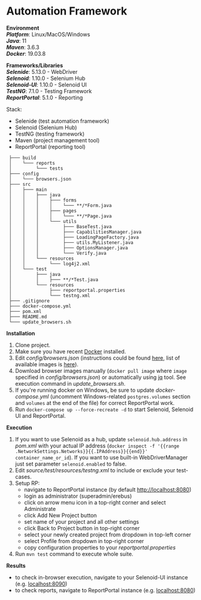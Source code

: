# Automation Framework #

**Environment**  
***Platform***: Linux/MacOS/Windows  
***Java***: 11  
***Maven***: 3.6.3  
***Docker***: 19.03.8  

**Frameworks/Libraries**  
***Selenide***: 5.13.0 - WebDriver  
***Selenoid***: 1.10.0 - Selenium Hub  
***Selenoid-UI***: 1.10.0 - Selenoid UI  
***TestNG***: 7.1.0 - Testing Framework  
***ReportPortal***: 5.1.0 - Reporting

Stack:  
- Selenide (test automation framework)  
- Selenoid (Selenium Hub)  
- TestNG (testing framework)  
- Maven (project management tool)  
- ReportPortal (reporting tool)  

```
 ├─── build  
 │    └─── reports  
 │         └─── tests  
 ├─── config  
 │    └─── browsers.json  
 ├─── src  
 │    ├─── main  
 │    │    ├─── java  
 │    │    │    ├─── forms  
 │    │    │    │    └─── **/*Form.java  
 │    │    │    ├─── pages  
 │    │    │    │    └─── **/*Page.java  
 │    │    │    └─── utils  
 │    │    │         ├─── BaseTest.java  
 │    │    │         ├─── CapabilitiesManager.java  
 │    │    │         ├─── LoadingPageFactory.java  
 │    │    │         ├─── utils.MyListener.java  
 │    │    │         ├─── OptionsManager.java  
 │    │    │         └─── Verify.java  
 │    │    └─── resources  
 │    │         └─── log4j2.xml  
 │    └─── test  
 │         ├─── java  
 │         │    ├─── **/*Test.java  
 │         └─── resources  
 │              ├─── reportportal.properties    
 │              └─── testng.xml  
 ├─── .gitignore  
 ├─── docker-compose.yml  
 ├─── pom.xml  
 ├─── README.md  
 └─── update_browsers.sh  
```

**Installation**    
1. Clone project.  
2. Make sure you have recent [Docker](https://www.docker.com/) installed.  
3. Edit _config/browsers.json_ (instructions could be found [here](https://aerokube.com/selenoid/latest/#_browsers_configuration_file), list of available images is [here](https://aerokube.com/selenoid/latest/#_browser_image_information)).  
4. Download browser images manually (`docker pull image` where `image` specified in _config/browsers.json_) or automatically using [jq](https://stedolan.github.io/jq/download/) tool. See execution command in _update_browsers.sh_.  
5. If you're running docker on Windows, be sure to update _docker-compose.yml_ (uncomment Windows-related `postgres.volumes` section and `volumes` at the end of the file) for correct ReportPortal work.  
6. Run `docker-compose up --force-recreate -d` to start Selenoid, Selenoid UI and ReportPortal.  
  
**Execution**    
1. If you want to use Selenoid as a hub, update `selenoid.hub.address` in _pom.xml_ with your actual IP address (`docker inspect -f '{{range .NetworkSettings.Networks}}{{.IPAddress}}{{end}}' container_name_or_id`). If you want to use built-in WebDriverManager just set parameter `selenoid.enabled` to false.  
2. Edit _source/test/resources/testng.xml_ to include or exclude your test-cases.  
3. Setup RP:  
   - navigate to ReportPortal instance (by default [http://localhost:8080](http://localhost:8080))  
   - login as administrator (superadmin/erebus)  
   - click on arrow menu icon in a top-right corner and select Administrate  
   - click Add New Project button  
   - set name of your project and all other settings  
   - click Back to Project button in top-right corner  
   - select your newly created project from dropdown in top-left corner  
   - select Profile from dropdown in top-right corner  
   - copy configuration properties to your _reportportal.properties_  
4. Run `mvn test` command to execute whole suite.  
  
**Results**    
- to check in-browser execution, navigate to your Selenoid-UI instance (e.g. [localhost:8090](http://localhost:8090))  
- to check reports, navigate to ReportPortal instance (e.g. [localhost:8080](http://localhost:8080))  
